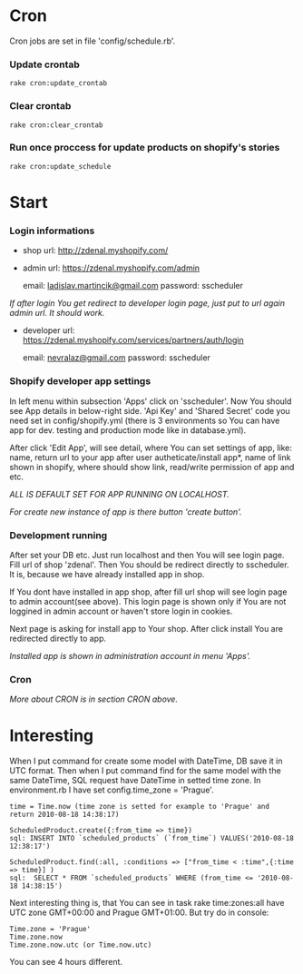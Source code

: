 # Cron

Cron jobs are set in file 'config/schedule.rb'.

### Update crontab
    rake cron:update_crontab

### Clear crontab
    rake cron:clear_crontab

### Run once proccess for update products on shopify's stories
    rake cron:update_schedule

# Start

### Login informations

- shop url:     http://zdenal.myshopify.com/
- admin url:    https://zdenal.myshopify.com/admin

    email:      ladislav.martincik@gmail.com
    password:   sscheduler

*If after login You get redirect to developer login page, just put to url again admin url.
It should work.*

- developer url: https://zdenal.myshopify.com/services/partners/auth/login

    email:      nevralaz@gmail.com
    password:   sscheduler

### Shopify developer app settings
In left menu within subsection 'Apps' click on 'sscheduler'. Now You should see
App details in below-right side. 'Api Key' and 'Shared Secret' code you need set
in config/shopify.yml (there is 3 environments so You can have app for dev. testing and
production mode like in database.yml).

After click 'Edit App', will see detail, where You can set settings of app,
like: name, return url to your app after user autheticate/install app*,
name of link shown in shopify, where should show link, read/write permission of app and etc.

*ALL IS DEFAULT SET FOR APP RUNNING ON LOCALHOST.*

*For create new instance of app is there button 'create button'.*

### Development running
After set your DB etc. Just run localhost and then You will see login page. Fill
url of shop 'zdenal'. Then You should be redirect directly to sscheduler. It is,
because we have already installed app in shop.

If You dont have installed in app shop, after fill url shop will see login
page to admin account(see above). This login page is shown only if You are not loggined
in admin account or haven't store login in cookies.

Next page is asking for install app to Your shop. After click install You are redirected
directly to app.

*Installed app is shown in administration account in menu 'Apps'.*

### Cron

*More about CRON is in section CRON above.*

# Interesting

When I put command for create some model with DateTime, DB save it in UTC format.
Then when I put command find for the same model with the same DateTime, SQL request
have DateTime in setted time zone. In environment.rb I have set config.time_zone = 'Prague'.

    time = Time.now (time zone is setted for example to 'Prague' and return 2010-08-18 14:38:17)

    ScheduledProduct.create({:from_time => time})
    sql: INSERT INTO `scheduled_products` (`from_time`) VALUES('2010-08-18 12:38:17')

    ScheduledProduct.find(:all, :conditions => ["from_time < :time",{:time => time}] )
    sql:  SELECT * FROM `scheduled_products` WHERE (from_time <= '2010-08-18 14:38:15')

Next interesting thing is, that You can see in task rake time:zones:all have UTC zone
GMT+00:00 and Prague GMT+01:00. But try do in console:

    Time.zone = 'Prague'
    Time.zone.now
    Time.zone.now.utc (or Time.now.utc)

You can see 4 hours different.

